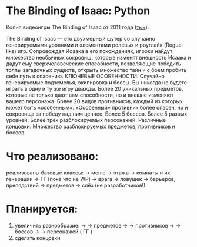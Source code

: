# The Binding of Isaac: Python

Копия видеоигры The Binding of Isaac от 2011 года ([тык](https://store.steampowered.com/app/113200/The_Binding_of_Isaac)).

The Binding of Isaac — это двухмерный шутер со случайно генерируемыми уровнями и элементами ролевых и роуглайк (Rogue-like) игр. Сопровождая Исаака в его похождениях, игроки найдут множество необычных сокровищ, которые изменят внешность Исаака и дадут ему сверхчеловеческие способности, позволяющие победить толпы загадочных существ, открыть множество тайн и с боем пробить себе путь к спасению. 
КЛЮЧЕВЫЕ ОСОБЕННОСТИ: 
Случайно генерируемые подземелья, экипировка и боссы. Вы никогда не будете играть в одну и ту же игру дважды. 
Более 20 уникальных предметов, которые не только дают вам способности, но и внешне изменяют вашего персонажа. 
Более 20 видов противников, каждый из которых может быть «особенным». «Особенный» противник более опасен, но и сокровища за победу над ним ценнее. 
Более 5 боссов. 
Более 5 разных уровней. 
Более трёх разблокируемых персонажей. 
Различные концовки. 
Множество разблокируемых предметов, противников и боссов.


# Что реализовано:
реализованы базовые классы:
-> меню
-> этажа
-> комнаты и их генерации
-> ГГ (пока что не WP)
-> врага
-> ловушек
-> барьеров, препядствий
-> предметов
-> слёз (не разработчиков!)

# Планируется:
1) увеличить разнообразие:
-> -> предметов
-> -> противников
-> -> боссов 
-> -> персонажей ( ГГ )
2) сделать концовки


